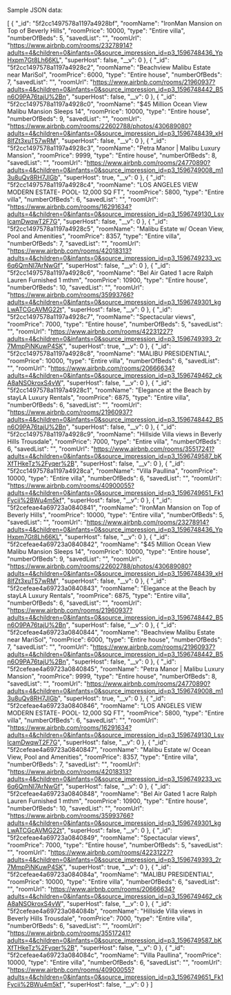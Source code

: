 Sample JSON data:

[
    {
        "_id": "5f2cc1497578a1197a4928bf",
        "roomName": "IronMan Mansion on Top of Beverly Hills",
        "roomPrice": 10000,
        "type": "Entire villa",
        "numberOfBeds": 5,
        "savedList": "",
        "roomUrl": "https://www.airbnb.com/rooms/23278914?adults=4&children=0&infants=0&source_impression_id=p3_1596748436_YpHxpm7Gt8Lh66KL",
        "superHost": false,
        "__v": 0
    },
    {
        "_id": "5f2cc1497578a1197a4928c2",
        "roomName": "Beachview Malibu Estate near MariSol",
        "roomPrice": 6000,
        "type": "Entire house",
        "numberOfBeds": 7,
        "savedList": "",
        "roomUrl": "https://www.airbnb.com/rooms/21960937?adults=4&children=0&infants=0&source_impression_id=p3_1596748442_B5n6O9PA76tajU%2Bn",
        "superHost": false,
        "__v": 0
    },
    {
        "_id": "5f2cc1497578a1197a4928c0",
        "roomName": "$45 Million Ocean View Malibu Mansion Sleeps 14",
        "roomPrice": 10000,
        "type": "Entire house",
        "numberOfBeds": 9,
        "savedList": "",
        "roomUrl": "https://www.airbnb.com/rooms/22602788/photos/430689080?adults=4&children=0&infants=0&source_impression_id=p3_1596748439_xH8lfZt3xuT57wRM",
        "superHost": false,
        "__v": 0
    },
    {
        "_id": "5f2cc1497578a1197a4928c3",
        "roomName": "Petra Manor | Malibu Luxury Mansion",
        "roomPrice": 9999,
        "type": "Entire house",
        "numberOfBeds": 8,
        "savedList": "",
        "roomUrl": "https://www.airbnb.com/rooms/24770890?adults=4&children=0&infants=0&source_impression_id=p3_1596749008_m13u8uQv8RH7JlGb",
        "superHost": true,
        "__v": 0
    },
    {
        "_id": "5f2cc1497578a1197a4928c4",
        "roomName": "LOS ANGELES VIEW MODERN ESTATE- POOL- 12,000 SQ FT",
        "roomPrice": 5800,
        "type": "Entire villa",
        "numberOfBeds": 6,
        "savedList": "",
        "roomUrl": "https://www.airbnb.com/rooms/16291634?adults=4&children=0&infants=0&source_impression_id=p3_1596749130_LsvlcamDwqwT2F7G",
        "superHost": false,
        "__v": 0
    },
    {
        "_id": "5f2cc1497578a1197a4928c5",
        "roomName": "Malibu Estate w/ Ocean View, Pool and Amenities",
        "roomPrice": 8357,
        "type": "Entire villa",
        "numberOfBeds": 7,
        "savedList": "",
        "roomUrl": "https://www.airbnb.com/rooms/42018313?adults=4&children=0&infants=0&source_impression_id=p3_1596749233_vc6q6QmNI7ArNwGf",
        "superHost": false,
        "__v": 0
    },
    {
        "_id": "5f2cc1497578a1197a4928c6",
        "roomName": "Bel Air Gated 1 acre Ralph Lauren Furnished 1 mthm",
        "roomPrice": 10900,
        "type": "Entire house",
        "numberOfBeds": 10,
        "savedList": "",
        "roomUrl": "https://www.airbnb.com/rooms/35993766?adults=4&children=0&infants=0&source_impression_id=p3_1596749301_kgLwATCGcAVMG22t",
        "superHost": false,
        "__v": 0
    },
    {
        "_id": "5f2cc1497578a1197a4928c7",
        "roomName": "Spectacular views",
        "roomPrice": 7000,
        "type": "Entire house",
        "numberOfBeds": 5,
        "savedList": "",
        "roomUrl": "https://www.airbnb.com/rooms/42231227?adults=4&children=0&infants=0&source_impression_id=p3_1596749393_2r7MmpPiNKuwP4SK",
        "superHost": true,
        "__v": 0
    },
    {
        "_id": "5f2cc1497578a1197a4928c8",
        "roomName": "MALIBU PRESIDENTIAL",
        "roomPrice": 10000,
        "type": "Entire villa",
        "numberOfBeds": 6,
        "savedList": "",
        "roomUrl": "https://www.airbnb.com/rooms/20666634?adults=4&children=0&infants=0&source_impression_id=p3_1596749462_ckA8aNSOkroxS4vW",
        "superHost": false,
        "__v": 0
    },
    {
        "_id": "5f2cc1497578a1197a4928c1",
        "roomName": "Elegance at the Beach by stayLA Luxury Rentals",
        "roomPrice": 6875,
        "type": "Entire villa",
        "numberOfBeds": 6,
        "savedList": "",
        "roomUrl": "https://www.airbnb.com/rooms/21960937?adults=4&children=0&infants=0&source_impression_id=p3_1596748442_B5n6O9PA76tajU%2Bn",
        "superHost": false,
        "__v": 0
    },
    {
        "_id": "5f2cc1497578a1197a4928c9",
        "roomName": "Hillside Villa views in Beverly Hills Trousdale",
        "roomPrice": 7000,
        "type": "Entire villa",
        "numberOfBeds": 6,
        "savedList": "",
        "roomUrl": "https://www.airbnb.com/rooms/35517241?adults=4&children=0&infants=0&source_impression_id=p3_1596749587_bKXfTHkeTz%2Fyqer%2B",
        "superHost": false,
        "__v": 0
    },
    {
        "_id": "5f2cc1497578a1197a4928ca",
        "roomName": "Villa Paullina",
        "roomPrice": 10000,
        "type": "Entire villa",
        "numberOfBeds": 6,
        "savedList": "",
        "roomUrl": "https://www.airbnb.com/rooms/40900055?adults=4&children=0&infants=0&source_impression_id=p3_1596749651_Fk1Fycii%2BWu4m5kf",
        "superHost": false,
        "__v": 0
    },
    {
        "_id": "5f2cefeae4a69723a0840841",
        "roomName": "IronMan Mansion on Top of Beverly Hills",
        "roomPrice": 10000,
        "type": "Entire villa",
        "numberOfBeds": 5,
        "savedList": "",
        "roomUrl": "https://www.airbnb.com/rooms/23278914?adults=4&children=0&infants=0&source_impression_id=p3_1596748436_YpHxpm7Gt8Lh66KL",
        "superHost": false,
        "__v": 0
    },
    {
        "_id": "5f2cefeae4a69723a0840842",
        "roomName": "$45 Million Ocean View Malibu Mansion Sleeps 14",
        "roomPrice": 10000,
        "type": "Entire house",
        "numberOfBeds": 9,
        "savedList": "",
        "roomUrl": "https://www.airbnb.com/rooms/22602788/photos/430689080?adults=4&children=0&infants=0&source_impression_id=p3_1596748439_xH8lfZt3xuT57wRM",
        "superHost": false,
        "__v": 0
    },
    {
        "_id": "5f2cefeae4a69723a0840843",
        "roomName": "Elegance at the Beach by stayLA Luxury Rentals",
        "roomPrice": 6875,
        "type": "Entire villa",
        "numberOfBeds": 6,
        "savedList": "",
        "roomUrl": "https://www.airbnb.com/rooms/21960937?adults=4&children=0&infants=0&source_impression_id=p3_1596748442_B5n6O9PA76tajU%2Bn",
        "superHost": false,
        "__v": 0
    },
    {
        "_id": "5f2cefeae4a69723a0840844",
        "roomName": "Beachview Malibu Estate near MariSol",
        "roomPrice": 6000,
        "type": "Entire house",
        "numberOfBeds": 7,
        "savedList": "",
        "roomUrl": "https://www.airbnb.com/rooms/21960937?adults=4&children=0&infants=0&source_impression_id=p3_1596748442_B5n6O9PA76tajU%2Bn",
        "superHost": false,
        "__v": 0
    },
    {
        "_id": "5f2cefeae4a69723a0840845",
        "roomName": "Petra Manor | Malibu Luxury Mansion",
        "roomPrice": 9999,
        "type": "Entire house",
        "numberOfBeds": 8,
        "savedList": "",
        "roomUrl": "https://www.airbnb.com/rooms/24770890?adults=4&children=0&infants=0&source_impression_id=p3_1596749008_m13u8uQv8RH7JlGb",
        "superHost": true,
        "__v": 0
    },
    {
        "_id": "5f2cefeae4a69723a0840846",
        "roomName": "LOS ANGELES VIEW MODERN ESTATE- POOL- 12,000 SQ FT",
        "roomPrice": 5800,
        "type": "Entire villa",
        "numberOfBeds": 6,
        "savedList": "",
        "roomUrl": "https://www.airbnb.com/rooms/16291634?adults=4&children=0&infants=0&source_impression_id=p3_1596749130_LsvlcamDwqwT2F7G",
        "superHost": false,
        "__v": 0
    },
    {
        "_id": "5f2cefeae4a69723a0840847",
        "roomName": "Malibu Estate w/ Ocean View, Pool and Amenities",
        "roomPrice": 8357,
        "type": "Entire villa",
        "numberOfBeds": 7,
        "savedList": "",
        "roomUrl": "https://www.airbnb.com/rooms/42018313?adults=4&children=0&infants=0&source_impression_id=p3_1596749233_vc6q6QmNI7ArNwGf",
        "superHost": false,
        "__v": 0
    },
    {
        "_id": "5f2cefeae4a69723a0840848",
        "roomName": "Bel Air Gated 1 acre Ralph Lauren Furnished 1 mthm",
        "roomPrice": 10900,
        "type": "Entire house",
        "numberOfBeds": 10,
        "savedList": "",
        "roomUrl": "https://www.airbnb.com/rooms/35993766?adults=4&children=0&infants=0&source_impression_id=p3_1596749301_kgLwATCGcAVMG22t",
        "superHost": false,
        "__v": 0
    },
    {
        "_id": "5f2cefeae4a69723a0840849",
        "roomName": "Spectacular views",
        "roomPrice": 7000,
        "type": "Entire house",
        "numberOfBeds": 5,
        "savedList": "",
        "roomUrl": "https://www.airbnb.com/rooms/42231227?adults=4&children=0&infants=0&source_impression_id=p3_1596749393_2r7MmpPiNKuwP4SK",
        "superHost": true,
        "__v": 0
    },
    {
        "_id": "5f2cefeae4a69723a084084a",
        "roomName": "MALIBU PRESIDENTIAL",
        "roomPrice": 10000,
        "type": "Entire villa",
        "numberOfBeds": 6,
        "savedList": "",
        "roomUrl": "https://www.airbnb.com/rooms/20666634?adults=4&children=0&infants=0&source_impression_id=p3_1596749462_ckA8aNSOkroxS4vW",
        "superHost": false,
        "__v": 0
    },
    {
        "_id": "5f2cefeae4a69723a084084b",
        "roomName": "Hillside Villa views in Beverly Hills Trousdale",
        "roomPrice": 7000,
        "type": "Entire villa",
        "numberOfBeds": 6,
        "savedList": "",
        "roomUrl": "https://www.airbnb.com/rooms/35517241?adults=4&children=0&infants=0&source_impression_id=p3_1596749587_bKXfTHkeTz%2Fyqer%2B",
        "superHost": false,
        "__v": 0
    },
    {
        "_id": "5f2cefeae4a69723a084084c",
        "roomName": "Villa Paullina",
        "roomPrice": 10000,
        "type": "Entire villa",
        "numberOfBeds": 6,
        "savedList": "",
        "roomUrl": "https://www.airbnb.com/rooms/40900055?adults=4&children=0&infants=0&source_impression_id=p3_1596749651_Fk1Fycii%2BWu4m5kf",
        "superHost": false,
        "__v": 0
    }
]